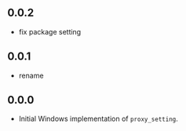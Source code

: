 ## 0.0.2
* fix package setting

## 0.0.1
* rename

## 0.0.0
* Initial Windows implementation of `proxy_setting`.